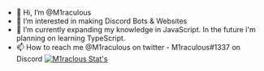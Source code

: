 - 👋 Hi, I’m @M1raculous
- 👀 I’m interested in making Discord Bots & Websites
- 🌱 I’m currently expanding my knowledge in JavaScript. In the future i'm planning on learning TypeScript.
- 📫 How to reach me @M1raculous on twitter - M1raculous#1337 on Discord
[![M1raclous Stat's](https://github-readme-stats.vercel.app/api/wakatime?username=M1raculous)](https://github.com/M1raculous/tqstic-reword)
<!---
M1raculous/M1raculous is a ✨ special ✨ repository because its `README.md` (this file) appears on your GitHub profile.
You can click the Preview link to take a look at your changes.
--->
